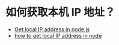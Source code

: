 # 如何获取本机 IP 地址？
- [Get local IP address in node.js](http://stackoverflow.com/questions/3653065/get-local-ip-address-in-node-js)
- [how to get local IP address in node](https://cnodejs.org/topic/531b1ddbf3a1f9fa25001ed1)
